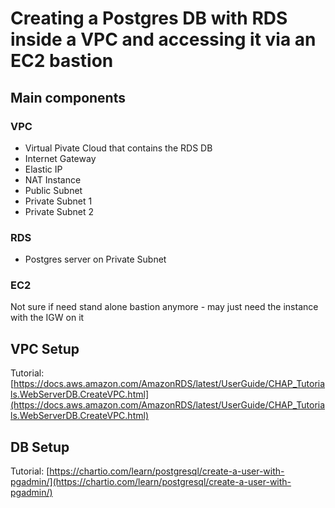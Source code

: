 # Creating a Postgres DB with RDS inside a VPC and accessing it via an EC2 bastion

## Main components

### VPC

* Virtual Pivate Cloud that contains the RDS DB
* Internet Gateway
* Elastic IP
* NAT Instance
* Public Subnet
* Private Subnet 1
* Private Subnet 2

### RDS

* Postgres server on Private Subnet

### EC2

Not sure if need stand alone bastion anymore - may just need the instance with the IGW on it

## VPC Setup

Tutorial: [https://docs.aws.amazon.com/AmazonRDS/latest/UserGuide/CHAP_Tutorials.WebServerDB.CreateVPC.html](https://docs.aws.amazon.com/AmazonRDS/latest/UserGuide/CHAP_Tutorials.WebServerDB.CreateVPC.html)

## DB Setup

Tutorial: [https://chartio.com/learn/postgresql/create-a-user-with-pgadmin/](https://chartio.com/learn/postgresql/create-a-user-with-pgadmin/)

